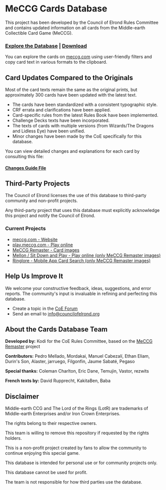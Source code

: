 # MeCCG Cards Database

This project has been developed by the Council of Elrond Rules Committee and contains updated information on all cards from the Middle-earth Collectible Card Game (MeCCG).

### [Explore the Database](https://jsoneditoronline.org/#left=url.https%3A//raw.githubusercontent.com/council-of-elrond-meccg/meccg-cards-database/master/cards.json) | [Download](https://raw.githubusercontent.com/council-of-elrond-meccg/meccg-cards-database/master/cards.json)

You can explore the cards on [meccg.com](https://meccg.com/cards) using user-friendly filters and copy card text in various formats to the clipboard.

## Card Updates Compared to the Originals

Most of the card texts remain the same as the original prints, but approximately 300 cards have been updated with the latest text.

* The cards have been standardized with a consistent typographic style.
* CRF errata and clarifications have been applied.
* Card-specific rules from the latest Rules Book have been implemented.
* Challenge Decks texts have been incorporated.
* The texts of cards with multiple versions (from Wizards/The Dragons and Lidless Eye) have been unified.
* Minor changes have been made by the CoE specifically for this database.

You can view detailed changes and explanations for each card by consulting this file:

#### [Changes Guide File](https://github.com/council-of-elrond-meccg/meccg-cards-database/raw/master/changes-guide.xlsx)

## Third-Party Projects

The Council of Elrond licenses the use of this database to third-party community and non-profit projects.

Any third-party project that uses this database must explicitly acknowledge this project and notify the Council of Elrond.

### Current Projects

* [meccg.com - Website](https://meccg.es)
* [play.meccg.com - Play online](https://play.meccg.com)
* [MeCCG Remaster - Card images](https://github.com/council-of-rivendell/meccg-remaster)
* [Mellon / Sit Down and Play - Play online (only MeCCG Remaster images)](https://meccg.herokuapp.com/)
* [Ringlore - Mobile App Card Search (only MeCCG Remaster images)](https://play.google.com/store/apps/details?id=com.hatfat.meccg&gl=ES)

## Help Us Improve It

We welcome your constructive feedback, ideas, suggestions, and error reports. The community's input is invaluable in refining and perfecting this database.

* Create a topic in the [CoE Forum](https://councilofelrond.org/forum/viewforum.php?f=186)
* Send an email to [info@councilofelrond.org](mailto:info@councilofelrond.org)

## About the Cards Database Team

**Developed by:** Kodi for the CoE Rules Committee, based on the [MeCCG Remaster](https://github.com/council-of-rivendell/meccg-remaster) project

**Contributors:** Pedro Mellado, Mordakai, Manuel Cabezalí, Ethan Eliam, Durin's Son, Alaster, jarruego, Filgonfin, Jaume Sabaté, Pegaso

**Special thanks:** Coleman Charlton, Eric Dane, Temujin, Vastor, rezwits

**French texts by:** David Rupprecht, KakitaBen, Baba

## Disclaimer

Middle-earth CCG and The Lord of the Rings (LotR) are trademarks of Middle-earth Enterprises and/or Iron Crown Enterprises.

The rights belong to their respective owners.

This team is willing to remove this repository if requested by the rights holders.

This is a non-profit project created by fans to allow the community to continue enjoying this special game.

This database is intended for personal use or for community projects only.

This database cannot be used for profit.

The team is not responsible for how third parties use the database.
